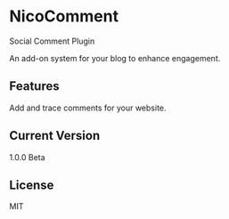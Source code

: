 # NicoComment

Social Comment Plugin

An add-on system for your blog to enhance engagement. 

## Features

Add and trace comments for your website.

## Current Version 

1.0.0 Beta

## License

MIT


